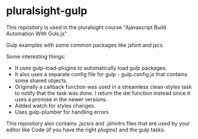 # pluralsight-gulp
This repository is used in the pluralsight course "Ajavascript Build Automation With Guls.js"

Gulp examples with some common packages like jshint and jscs.

Some interesting things:
- It uses gulp-load-plugins to automatically load gulp packages.
- It also uses a separate config file for gulp - gulp.config.js that contains some shared objects.
- Originally a callback function was used in a streamless clean-styles task to notify that the task was done.
I return the del function instead since it uses a promise in the newer versions.
- Added watch for styles changes.
- Uses gulp-plumber for handling errors

This repository also contains .jscsrs and .jshintrs files that are used by your editor like Code (if you have the right plugins) and the gulp tasks.



